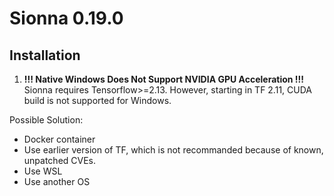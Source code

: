# Sionna 0.19.0

## Installation
1. **!!! Native Windows Does Not Support NVIDIA GPU Acceleration !!!**  
Sionna requires Tensorflow>=2.13. However, starting in TF 2.11, CUDA build is not supported for Windows.

Possible Solution:
* Docker container
* Use earlier version of TF, which is not recommanded because of known, unpatched CVEs.
* Use WSL
* Use another OS
